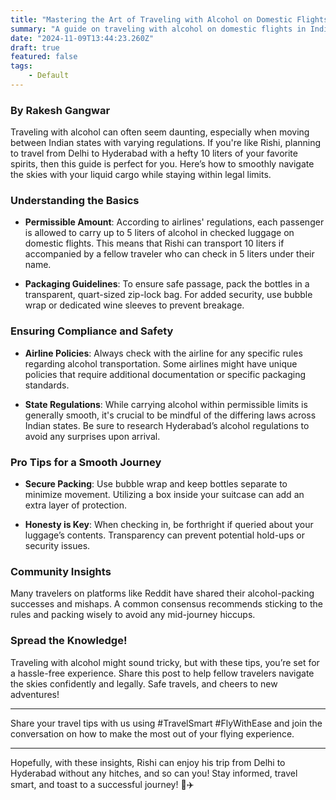 ```yaml
---
title: "Mastering the Art of Traveling with Alcohol on Domestic Flights in India"
summary: "A guide on traveling with alcohol on domestic flights in India, focusing on rules, packing tips, and insights for a hassle-free journey."
date: "2024-11-09T13:44:23.260Z"
draft: true
featured: false
tags:
    - Default
---
```


### By Rakesh Gangwar

Traveling with alcohol can often seem daunting, especially when moving between Indian states with varying regulations. If you're like Rishi, planning to travel from Delhi to Hyderabad with a hefty 10 liters of your favorite spirits, then this guide is perfect for you. Here’s how to smoothly navigate the skies with your liquid cargo while staying within legal limits.

### Understanding the Basics

- **Permissible Amount**: According to airlines' regulations, each passenger is allowed to carry up to 5 liters of alcohol in checked luggage on domestic flights. This means that Rishi can transport 10 liters if accompanied by a fellow traveler who can check in 5 liters under their name.
  
- **Packaging Guidelines**: To ensure safe passage, pack the bottles in a transparent, quart-sized zip-lock bag. For added security, use bubble wrap or dedicated wine sleeves to prevent breakage.

### Ensuring Compliance and Safety

- **Airline Policies**: Always check with the airline for any specific rules regarding alcohol transportation. Some airlines might have unique policies that require additional documentation or specific packaging standards.
  
- **State Regulations**: While carrying alcohol within permissible limits is generally smooth, it's crucial to be mindful of the differing laws across Indian states. Be sure to research Hyderabad’s alcohol regulations to avoid any surprises upon arrival.

### Pro Tips for a Smooth Journey

- **Secure Packing**: Use bubble wrap and keep bottles separate to minimize movement. Utilizing a box inside your suitcase can add an extra layer of protection.
  
- **Honesty is Key**: When checking in, be forthright if queried about your luggage’s contents. Transparency can prevent potential hold-ups or security issues.

### Community Insights

Many travelers on platforms like Reddit have shared their alcohol-packing successes and mishaps. A common consensus recommends sticking to the rules and packing wisely to avoid any mid-journey hiccups.

### Spread the Knowledge!

Traveling with alcohol might sound tricky, but with these tips, you’re set for a hassle-free experience. Share this post to help fellow travelers navigate the skies confidently and legally. Safe travels, and cheers to new adventures!

---

Share your travel tips with us using #TravelSmart #FlyWithEase and join the conversation on how to make the most out of your flying experience.

---

Hopefully, with these insights, Rishi can enjoy his trip from Delhi to Hyderabad without any hitches, and so can you! Stay informed, travel smart, and toast to a successful journey! 🍷✈️